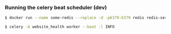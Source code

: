 
### Running the celery beat scheduler (dev)
```bash
$ docker run --name some-redis --replace -d -p6379:6379 redis redis-server --save 60 1 --loglevel warning
```

```bash
$ celery -A website_health worker --beat -l INFO
```
